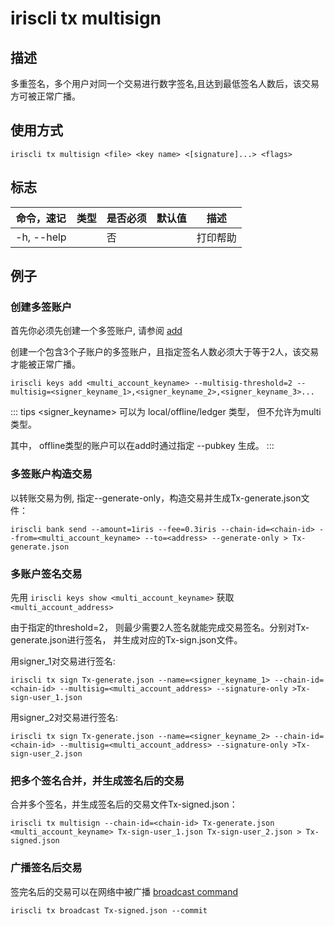 # iriscli tx multisign

## 描述

多重签名，多个用户对同一个交易进行数字签名,且达到最低签名人数后，该交易方可被正常广播。

## 使用方式

```
iriscli tx multisign <file> <key name> <[signature]...> <flags>
```


## 标志

| 命令，速记       | 类型   | 是否必须 | 默认值                | 描述                                                         |
| ---------------- | ------ | -------- | --------------------- | ------------------------------------------------------------ |
| -h, --help       |        | 否       |                       | 打印帮助                                                     |

## 例子

### 创建多签账户

首先你必须先创建一个多签账户, 请参阅 [add](../keys/add.md)

创建一个包含3个子账户的多签账户，且指定签名人数必须大于等于2人，该交易才能被正常广播。

```  
iriscli keys add <multi_account_keyname> --multisig-threshold=2 --multisig=<signer_keyname_1>,<signer_keyname_2>,<signer_keyname_3>...
```

::: tips
<signer_keyname> 可以为 local/offline/ledger 类型， 但不允许为multi类型。

其中， offline类型的账户可以在add时通过指定 --pubkey 生成。
:::

### 多签账户构造交易

以转账交易为例, 指定--generate-only，构造交易并生成Tx-generate.json文件：
```  
iriscli bank send --amount=1iris --fee=0.3iris --chain-id=<chain-id> --from=<multi_account_keyname> --to=<address> --generate-only > Tx-generate.json
```

### 多账户签名交易

先用 `iriscli keys show <multi_account_keyname>` 获取`<multi_account_address>`

由于指定的threshold=2， 则最少需要2人签名就能完成交易签名。分别对Tx-generate.json进行签名， 并生成对应的Tx-sign.json文件。

用signer_1对交易进行签名:
```  
iriscli tx sign Tx-generate.json --name=<signer_keyname_1> --chain-id=<chain-id> --multisig=<multi_account_address> --signature-only >Tx-sign-user_1.json
```

用signer_2对交易进行签名:
```  
iriscli tx sign Tx-generate.json --name=<signer_keyname_2> --chain-id=<chain-id> --multisig=<multi_account_address> --signature-only >Tx-sign-user_2.json
```

### 把多个签名合并，并生成签名后的交易

合并多个签名，并生成签名后的交易文件Tx-signed.json：

```  
iriscli tx multisign --chain-id=<chain-id> Tx-generate.json <multi_account_keyname> Tx-sign-user_1.json Tx-sign-user_2.json > Tx-signed.json
```


### 广播签名后交易

签完名后的交易可以在网络中被广播 [broadcast command](broadcast.md)

```  
iriscli tx broadcast Tx-signed.json --commit
```
